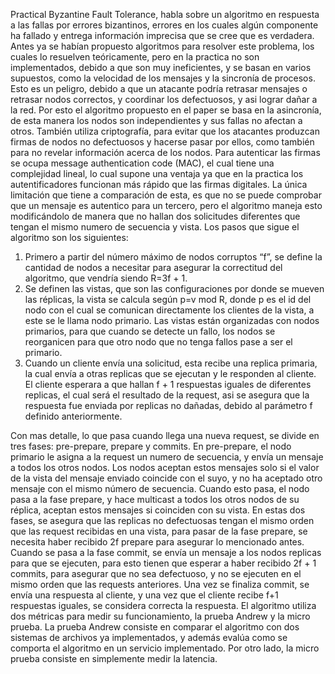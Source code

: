 Practical Byzantine Fault Tolerance, habla sobre un algoritmo en respuesta a las fallas por errores bizantinos, errores en los cuales algún componente ha fallado y entrega información imprecisa que se cree que es verdadera.
Antes ya se habían propuesto algoritmos para resolver este problema, los cuales lo resuelven teóricamente, pero en la practica no son implementados, debido a que son muy ineficientes, y se basan en varios supuestos, como la velocidad de los mensajes y la sincronía de procesos. Esto es un peligro, debido a que un atacante podría retrasar mensajes o retrasar nodos correctos, y coordinar los defectuosos, y asi lograr dañar a la red.
Por esto el algoritmo propuesto en el paper se basa en la asincronía, de esta manera los nodos son independientes y sus fallas no afectan a otros. También utiliza criptografía, para evitar que los atacantes produzcan firmas de nodos no defectuosos y hacerse pasar por ellos, como también para no revelar información acerca de los nodos. Para autenticar las firmas se ocupa message authentication code (MAC), el cual tiene una complejidad lineal, lo cual supone una ventaja ya que en la practica los autentificadores funcionan más rápido que las firmas digitales. La única limitación que tiene a comparación de esta, es que no se puede comprobar que un mensaje es autentico para un tercero, pero el algoritmo maneja esto modificándolo de manera que no hallan dos solicitudes diferentes que tengan el mismo numero de secuencia y vista.
Los pasos que sigue el algoritmo son los siguientes:

1. Primero a partir del número máximo de nodos corruptos “f”, se define la cantidad de nodos a necesitar para asegurar la correctitud del algoritmo, que vendría siendo R=3f + 1.
2. Se definen las vistas, que son las configuraciones por donde se mueven las réplicas, la vista se calcula según p=v mod R, donde p es el id del nodo con el cual se comunican directamente los clientes de la vista, a este se le llama nodo primario. Las vistas están organizadas con nodos primarios, para que cuando se detecte un fallo, los nodos se reorganicen para que otro nodo que no tenga fallos pase a ser el primario.
3. Cuando un cliente envía una solicitud, esta recibe una replica primaria, la cual envía a otras replicas que se ejecutan y le responden al cliente. El cliente esperara a que hallan f + 1 respuestas iguales de diferentes replicas, el cual será el resultado de la request, asi se asegura que la respuesta fue enviada por replicas no dañadas, debido al parámetro f definido anteriormente.

Con mas detalle, lo que pasa cuando llega una nueva request, se divide en tres fases: pre-prepare, prepare y commits.
En pre-prepare, el nodo primario le asigna a la request un numero de secuencia, y envía un mensaje a todos los otros nodos. Los nodos aceptan estos mensajes solo si el valor de la vista del mensaje enviado coincide con el suyo, y no ha aceptado otro mensaje con el mismo número de secuencia. Cuando esto pasa, el nodo pasa a la fase prepare, y hace multicast a todos los otros nodos de su réplica, aceptan estos mensajes si coinciden con su vista. En estas dos fases, se asegura que las replicas no defectuosas tengan el mismo orden que las request recibidas en una vista, para pasar de la fase prepare, se necesita haber recibido 2f prepare para asegurar lo mencionado antes.
Cuando se pasa a la fase commit, se envía un mensaje a los nodos replicas para que se ejecuten, para esto tienen que esperar a haber recibido 2f + 1 commits, para asegurar que no sea defectuoso, y no se ejecuten en el mismo orden que las requests anteriores. Una vez se finaliza commit, se envía una respuesta al cliente, y una vez que el cliente recibe f+1 respuestas iguales, se considera correcta la respuesta.
El algoritmo utiliza dos métricas para medir su funcionamiento, la prueba Andrew y la micro prueba. La prueba Andrew consiste en comparar el algoritmo con dos sistemas de archivos ya implementados, y además evalúa como se comporta el algoritmo en un servicio implementado. Por otro lado, la micro prueba consiste en simplemente medir la latencia.

